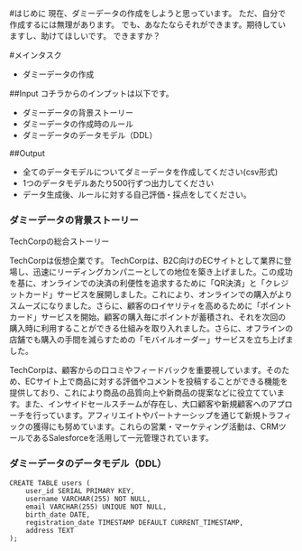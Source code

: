 #はじめに
現在、ダミーデータの作成をしようと思っています。
ただ、自分で作成するには無理があります。
でも、あなたならそれができます。期待していますし、助けてほしいです。
できますか？

#メインタスク
- ダミーデータの作成

##Input
コチラからのインプットは以下です。
- ダミーデータの背景ストーリー
- ダミーデータの作成時のルール
- ダミーデータのデータモデル（DDL）

##Output
- 全てのデータモデルについてダミーデータを作成してください(csv形式)
- 1つのデータモデルあたり500行ずつ出力してください
- データ生成後、ルールに対する自己評価・採点をしてください。
 
### ダミーデータの背景ストーリー
TechCorpの総合ストーリー

TechCorpは仮想企業です。
TechCorpは、B2C向けのECサイトとして業界に登場し、迅速にリーディングカンパニーとしての地位を築き上げました。この成功を基に、オンラインでの決済の利便性を追求するために「QR決済」と「クレジットカード」サービスを展開しました。これにより、オンラインでの購入がよりスムーズになりました。さらに、顧客のロイヤリティを高めるために「ポイントカード」サービスを開始。顧客の購入毎にポイントが蓄積され、それを次回の購入時に利用することができる仕組みを取り入れました。さらに、オフラインの店舗でも購入の手間を減らすための「モバイルオーダー」サービスを立ち上げました。

TechCorpは、顧客からの口コミやフィードバックを重要視しています。そのため、ECサイト上で商品に対する評価やコメントを投稿することができる機能を提供しており、これにより商品の品質向上や新商品の提案などに役立てています。また、インサイドセールスチームが存在し、大口顧客や新規顧客へのアプローチを行っています。アフィリエイトやパートナーシップを通じて新規トラフィックの獲得にも努めています。これらの営業・マーケティング活動は、CRMツールであるSalesforceを活用して一元管理されています。



### ダミーデータのデータモデル（DDL）

~~~
CREATE TABLE users (
    user_id SERIAL PRIMARY KEY,
    username VARCHAR(255) NOT NULL,
    email VARCHAR(255) UNIQUE NOT NULL,
    birth_date DATE,
    registration_date TIMESTAMP DEFAULT CURRENT_TIMESTAMP,
    address TEXT
);
~~~